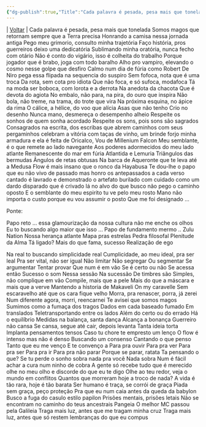 ```yaml
---
{"dg-publish":true,"Title":"Cada palavra é pesada, pesa mais que tonelada","criada":"2024-06-14","tags":["pessoal/poesias"],"permalink":"/1-minha-vida/cada-palavra-e-pesada-pesa-mais-que-tonelada/","dgPassFrontmatter":true}
---
```


| [Voltar](index) |
Cada palavra é pesada, pesa mais que tonelada
Somos magos que retornam sempre que a Terra precisa
Honrando a camisa nessa jornada antiga
Pego meu grimorio, consulto minha trajetória
Faço história, pros guerreiros deixo uma dedicatória
Sublimando minha oratória, nunca fecho com otário
Não é conto do vigário, isso é colheita do trabalho
Porque jogador que é brabo, joga com todo baralho
Alho pro vampiro, elevando o cosmo nesse golpe que desfiro
Calmo num dia de fúria como Robert De Niro
pega essa flipada na sequencia do suspiro
Sem fofoca, nota que é uma troca
Da rota, sem cota pro idiota
Que não foca, e só sufoca, modafoca
Tá na moda ser boboca, com lorota e a derrota
Na anedota da chacota
Que é devota do agiota
No embalo, não para, na pira, do ouro que inspira
Não bola, não treme, na trama, do trote que vira
Na próxima esquina, no ápice da rima
O cálice, a hélice, do voo que alícia
Asas que não tenho
Crio no desenho
Nunca mano, desmereça o desempenho alheio
Respeite os sonhos de quem sonha acordado
Respeite os sons, pois sons são sagrados
Consagrados na escrita, dos escribas que abrem caminhos com seus pergaminhos
celebram a vitória com taças de vinho, um brinde
forjo minha armadura e ela é feita de
Oricalco, Vou de Millenium Falcon
Meu semblante, é o que remete ao lado navegante
Aos poderes adormecidos do meu lado atlante
Remanescente do mar em fúria
Atlantida e Lemuria
Triângulos das bermudas
Ângulos de retas obtusas
Na barca de Aqueronte que te leva até a Medusa
Flow é mais insano que o ronco da Hayabusa
Te dou-lhe o papo que eu não vivo de passado
mas honro os antepassados a cada verso cantado
é lavrado e demonstrado o artefato burilado com cuidado
como um dardo disparado que é crivado lá no alvo do que busco
não pego o caminho oposto
E o semblante do meu espirito tu ve pelo meu rosto
Mano não importa o custo porque eu vou assumir o posto
Que me foi designado ...

Ponte:

Papo reto ... essa glamourização da nossa cultura não me enche os olhos
Eu to buscando algo maior que isso ...
Papo de fundamento mermo ..
Zulu Nation
Nossa herança atlante
Mapa pras estrelas
Pedra filosofal
Plenitude da Alma
Tá ligado?
Mais do que fama, sucesso
Realização de ego

Na real to buscando simplicidade real
Cumplicidade, ao meu ideal, pra ser leal
Pra ser vital, não ser igual
Não limitar
Não segregar
Ou segmentar
Se argumentar
Tentar provar
Que num é em vão
Se é certo ou não
Se acessa então
Sucesso o som
Nessa sessão
Na sucessão
De timbres são
Simples, não complique em vão
Compile, mais que a pele
Mais do que a máscara e mais que a verve
Mantendo a historia de Makaveli
On my caravelle
Sem escaravelho até que os cara fique velho
Morra, pra renascer, porra, já zerei
Num diferente agora, morri, reencarnei
Te avisei que somos magos
Sumimos como a fumaça dos tragos
Dados em cada baseado fumado
Em translados
Teletransportando entre os lados
Além do certo ou do errado
Há o equilíbrio
Medidas na balança, santa dança
Alcança a bonança
Guerreiro não cansa
Se cansa, segue até cair, depois levanta
Tanta ideia torta
Implanta pensamentos tensos
Caso tu chore te empresto um lenço
O flow é intenso mas não é denso
Buscando um consenso
Cantando o que penso
Tanto que eu me venço
E te convenço a
Para pra ouvir
Para pra ver
Para pra ser
Para pra ir
Para pra não parar
Porque se parar, ratata
Ta pensando o que?
Se tu perde o sonho sobra nada pra você
Nada sobra
Num é fácil achar a cura num ninho de cobra
A gente só recebe tudo que é merecido
olhe no meu olho e discorde do que eu te digo
Olhe ao teu redor, veja o mundo em conflitos
Quantos que morreram hoje a troco de nada?
A vida é tão rara, hoje é tão barata
Ser humano é traça, se corrói de graça
Piada sem graça, peço proteção
Pra que eu num caia antes da queda da babylon
Busco a fuga do casulo estilo papilon
Prisões mentais, prisões letais
Não se encontram no caminho do teus ancestrais
Pangeia
O melhor MC passou pela Galileia
Traga mais luz, antes que me tragam minha cruz
Traga mais luz, antes que só restem lembranças do que eu compus﻿